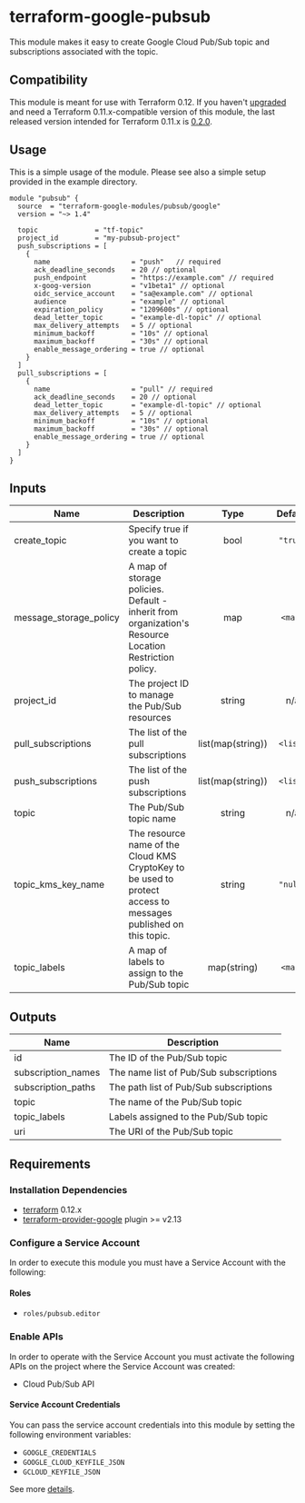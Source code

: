 # terraform-google-pubsub

This module makes it easy to create Google Cloud Pub/Sub topic and subscriptions associated with the topic.

## Compatibility

This module is meant for use with Terraform 0.12. If you haven't [upgraded][terraform-0.12-upgrade] and need a Terraform 0.11.x-compatible version of this module, the last released version intended for Terraform 0.11.x
is [0.2.0][v0.2.0].

## Usage

This is a simple usage of the module. Please see also a simple setup provided in the example directory.

```hcl
module "pubsub" {
  source  = "terraform-google-modules/pubsub/google"
  version = "~> 1.4"

  topic              = "tf-topic"
  project_id         = "my-pubsub-project"
  push_subscriptions = [
    {
      name                    = "push"   // required
      ack_deadline_seconds    = 20 // optional
      push_endpoint           = "https://example.com" // required
      x-goog-version          = "v1beta1" // optional
      oidc_service_account    = "sa@example.com" // optional
      audience                = "example" // optional
      expiration_policy       = "1209600s" // optional
      dead_letter_topic       = "example-dl-topic" // optional
      max_delivery_attempts   = 5 // optional
      minimum_backoff         = "10s" // optional
      maximum_backoff         = "30s" // optional
      enable_message_ordering = true // optional
    }
  ]
  pull_subscriptions = [
    {
      name                    = "pull" // required
      ack_deadline_seconds    = 20 // optional
      dead_letter_topic       = "example-dl-topic" // optional
      max_delivery_attempts   = 5 // optional
      minimum_backoff         = "10s" // optional
      maximum_backoff         = "30s" // optional
      enable_message_ordering = true // optional
    }
  ]
}
```

<!-- BEGINNING OF PRE-COMMIT-TERRAFORM DOCS HOOK -->
## Inputs

| Name | Description | Type | Default | Required |
|------|-------------|:----:|:-----:|:-----:|
| create\_topic | Specify true if you want to create a topic | bool | `"true"` | no |
| message\_storage\_policy | A map of storage policies. Default - inherit from organization's Resource Location Restriction policy. | map | `<map>` | no |
| project\_id | The project ID to manage the Pub/Sub resources | string | n/a | yes |
| pull\_subscriptions | The list of the pull subscriptions | list(map(string)) | `<list>` | no |
| push\_subscriptions | The list of the push subscriptions | list(map(string)) | `<list>` | no |
| topic | The Pub/Sub topic name | string | n/a | yes |
| topic\_kms\_key\_name | The resource name of the Cloud KMS CryptoKey to be used to protect access to messages published on this topic. | string | `"null"` | no |
| topic\_labels | A map of labels to assign to the Pub/Sub topic | map(string) | `<map>` | no |

## Outputs

| Name | Description |
|------|-------------|
| id | The ID of the Pub/Sub topic |
| subscription\_names | The name list of Pub/Sub subscriptions |
| subscription\_paths | The path list of Pub/Sub subscriptions |
| topic | The name of the Pub/Sub topic |
| topic\_labels | Labels assigned to the Pub/Sub topic |
| uri | The URI of the Pub/Sub topic |

<!-- END OF PRE-COMMIT-TERRAFORM DOCS HOOK -->

## Requirements

### Installation Dependencies

- [terraform](https://www.terraform.io/downloads.html) 0.12.x
- [terraform-provider-google](https://github.com/terraform-providers/terraform-provider-google) plugin >= v2.13

### Configure a Service Account

In order to execute this module you must have a Service Account with the following:

#### Roles

- `roles/pubsub.editor`

### Enable APIs

In order to operate with the Service Account you must activate the following APIs on the project where the Service Account was created:

- Cloud Pub/Sub API

#### Service Account Credentials

You can pass the service account credentials into this module by setting the following environment variables:

* `GOOGLE_CREDENTIALS`
* `GOOGLE_CLOUD_KEYFILE_JSON`
* `GCLOUD_KEYFILE_JSON`

See more [details](https://www.terraform.io/docs/providers/google/provider_reference.html#configuration-reference).

[v0.2.0]: https://registry.terraform.io/modules/terraform-google-modules/pubsub/google/0.2.0
[terraform-0.12-upgrade]: https://www.terraform.io/upgrade-guides/0-12.html
